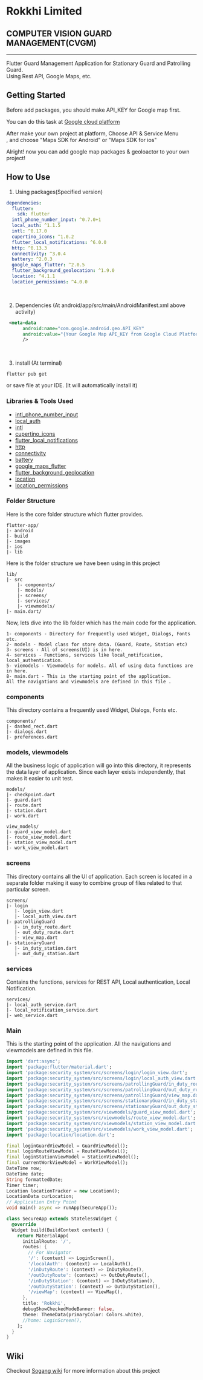 # Rokkhi Limited
## COMPUTER VISION GUARD MANAGEMENT(CVGM)

------------------------------------------
Flutter Guard Management Application for Stationary Guard and Patrolling Guard. </br>
Using Rest API, Google Maps, etc. </br>


## Getting Started

Before add packages, you should make API_KEY for Google map first.

You can do this task at [Google cloud platform](https://console.cloud.google.com/)

After make your own project at platform, Choose API & Service Menu</br>,
and choose "Maps SDK for Android" or "Maps SDK for ios"

Alright! now you can add google map packages & geoloactor to your own project!

## How to Use 

1. Using packages(Specified version)
~~~yaml
dependencies:
  flutter:
    sdk: flutter
  intl_phone_number_input: ^0.7.0+1
  local_auth: ^1.1.5
  intl: ^0.17.0
  cupertino_icons: ^1.0.2
  flutter_local_notifications: ^6.0.0
  http: ^0.13.3
  connectivity: ^3.0.4
  battery: ^2.0.3
  google_maps_flutter: ^2.0.5
  flutter_background_geolocation: ^1.9.0
  location: ^4.1.1
  location_permissions: ^4.0.0
~~~
</br>

2. Dependencies (At android/app/src/main/AndroidManifest.xml above activity)
~~~xml
 <meta-data
      android:name="com.google.android.geo.API_KEY"
      android:value="{Your Google Map API_KEY from Google Cloud Platform}"
      /> 
~~~
</br>

3. install (At terminal)
~~~Linux
flutter pub get
~~~
or save file at your IDE. (It will automatically install it)
</br>


### Libraries & Tools Used
* [intl_phone_number_input](https://pub.dev/packages/intl_phone_number_input)
* [local_auth](https://pub.dev/packages/local_auth)
* [intl](https://pub.dev/packages/intl)
* [cupertino_icons](https://pub.dev/packages/cupertino_icons)
* [flutter_local_notifications ](https://pub.dev/packages/flutter_local_notifications)
* [http](https://pub.dev/packages/http)
* [connectivity](https://pub.dev/packages/connectivity)
* [battery](https://pub.dev/packages/battery)
* [google_maps_flutter](https://pub.dev/packages/google_maps_flutter)
* [flutter_background_geolocation](https://pub.dev/packages/flutter_background_geolocation)
* [location](https://pub.dev/packages/location)
* [location_permissions](https://pub.dev/packages/location_permissions)

### Folder Structure
Here is the core folder structure which flutter provides.

```
flutter-app/
|- android
|- build
|- images
|- ios
|- lib
```

Here is the folder structure we have been using in this project

```
lib/
|- src
    |- components/
    |- models/
    |- screens/
    |- services/
    |- viewmodels/
|- main.dart/
```

Now, lets dive into the lib folder which has the main code for the application.

```
1- components - Directory for frequently used Widget, Dialogs, Fonts etc.
2- models - Model class for store data. (Guard, Route, Station etc)
3- screens - All of screens(UI) is in here.
4- services - Functions, services like local_notification, local_authentication.
5- viemodels - Viewmodels for models. All of using data functions are in here.
8- main.dart - This is the starting point of the application. 
All the navigations and viewmodels are defined in this file .
```

### components

This directory contains a frequently used Widget, Dialogs, Fonts etc.

```
components/
|- dashed_rect.dart
|- dialogs.dart
|- preferences.dart
```

### models, viewmodels

All the business logic of application will go into this directory, it represents the data layer of application. Since each layer exists independently, that makes it easier to unit test. 
```
models/
|- checkpoint.dart
|- guard.dart
|- route.dart
|- station.dart
|- work.dart
   
view_models/
|- guard_view_model.dart
|- route_view_model.dart
|- station_view_model.dart
|- work_view_model.dart

```

### screens

This directory contains all the UI of application. Each screen is located in a separate folder making it easy to combine group of files related to that particular screen. 

```
screens/
|- login
   |- login_view.dart
   |- local_auth_view.dart
|- patrollingGuard
   |- in_duty_route.dart
   |- out_duty_route.dart
   |- view_map.dart
|- stationaryGuard
   |- in_duty_station.dart
   |- out_duty_station.dart

```

### services

Contains the functions, services for REST API, Local authentication, Local Notification.

```
services/
|- local_auth_service.dart
|- local_notification_service.dart
|- web_service.dart
```

### Main

This is the starting point of the application. All the navigations and viewmodels are defined in this file.

```dart
import 'dart:async';
import 'package:flutter/material.dart';
import 'package:security_system/src/screens/login/login_view.dart';
import 'package:security_system/src/screens/login/local_auth_view.dart';
import 'package:security_system/src/screens/patrollingGuard/in_duty_route.dart';
import 'package:security_system/src/screens/patrollingGuard/out_duty_route.dart';
import 'package:security_system/src/screens/patrollingGuard/view_map.dart';
import 'package:security_system/src/screens/stationaryGuard/in_duty_station.dart';
import 'package:security_system/src/screens/stationaryGuard/out_duty_station.dart';
import 'package:security_system/src/viewmodels/guard_view_model.dart';
import 'package:security_system/src/viewmodels/route_view_model.dart';
import 'package:security_system/src/viewmodels/station_view_model.dart';
import 'package:security_system/src/viewmodels/work_view_model.dart';
import 'package:location/location.dart';

final loginGuardViewModel = GuardViewModel();
final loginRouteViewModel = RouteViewModel();
final loginStationViewModel = StationViewModel();
final currentWorkViewModel = WorkViewModel();
DateTime now;
DateTime date;
String formattedDate;
Timer timer;
Location locationTracker = new Location();
LocationData curLocation;
// Application Entry Point
void main() async => runApp(SecureApp());

class SecureApp extends StatelessWidget {
  @override
  Widget build(BuildContext context) {
    return MaterialApp(
      initialRoute: '/',
      routes: {
        // For Navigator
        '/': (context) => LoginScreen(),
        '/localAuth': (context) => LocalAuth(),
        '/inDutyRoute': (context) => InDutyRoute(),
        '/outDutyRoute': (context) => OutDutyRoute(),
        '/inDutyStation': (context) => InDutyStation(),
        '/outDutyStation': (context) => OutDutyStation(),
        '/viewMap': (context) => ViewMap(),
      },
      title: 'Rokkhi',
      debugShowCheckedModeBanner: false,
      theme: ThemeData(primaryColor: Colors.white),
      //home: LoginScreen(),
    );
  }
}
```

## Wiki

Checkout [Sogang wiki](http://cscp2.sogang.ac.kr/CSE4186/index.php/Rokkhi_Limited_(IoT%EB%A5%BC_%EC%9D%B4%EC%9A%A9%ED%95%9C_%EC%8B%9C%EC%84%A4%EA%B4%80%EB%A6%AC%EC%8B%9C%EC%8A%A4%ED%85%9C)) for more information about this project
